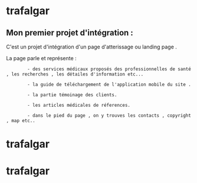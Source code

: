 # trafalgar
## Mon premier projet d'intégration :

C'est un projet d'intégration d'un page d'atterissage ou landing page .

La page parle et représente :

            - des services médicaux proposés des professionnelles de santé , les recherches , les détailes d'information etc...

            - la guide de téléchargement de l'application mobile du site .

            - la partie témoinage des clients.

            - les articles médicales de réferences.

            - dans le pied du page , on y trouves les contacts , copyright , map etc..
# trafalgar
# trafalgar
